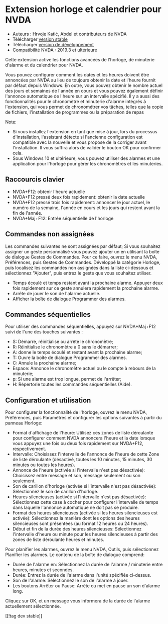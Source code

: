 # Extension horloge et calendrier  pour NVDA #

* Auteurs : Hrvoje Katić, Abdel et contributeurs de NVDA
* Télécharger [version stable][1]
* Télécharger [version de développement][2]
* Compatibilité NVDA : 2019.3 et ultérieure

Cette extension active les fonctions avancées de l'horloge, de minuterie
d'alarme et du calendrier pour NVDA.

Vous pouvez configurer comment les dates et les heures doivent être
annoncées par NVDA au lieu de toujours obtenir la date et l'heure fournit
par défaut depuis Windows. En outre, vous pouvez obtenir le nombre actuel
des jours et semaines de l'année en cours et vous pouvez également définir
l'annonce automatique de l'heure sur un intervalle spécifié. Il y a aussi
des fonctionnalités pour le chronomètre et minuterie d'alarme intégrés à
l'extension, qui vous permet de chronométrer vos tâches, telles que la copie
de fichiers, l'installation de programmes ou la préparation de repas

Note:

* Si vous installez l'extension en tant que mise à jour, lors du processus
  d'installation, l'assistant détecte si l'ancienne configuration est
  compatible avec la nouvelle et vous propose de la corriger avant
  l'installation. Il vous suffira alors de valider le bouton OK pour
  confirmer cela.
* Sous Windows 10 et ultérieure, vous pouvez utiliser des alarmes et une
  application pour l'horloge pour gérer les chronomètres et les minuteries.

## Raccourcis clavier

* NVDA+F12: obtenir l'heure actuelle
* NVDA+F12 pressé deux fois rapidement: obtenir la date actuelle
* NVDA+F12 pressé trois fois rapidement: annoncer le jour actuel, le numéro
  de la semaine, l'année en cours et les jours qui restent avant la fin de
  l'année.
* NVDA+Maj+F12: Entrée séquentielle de l'horloge

## Commandes non assignées

Les commandes suivantes ne sont assignées par défaut; Si vous souhaitez
assigner un geste personnalisé vous pouvez ajouter un en utilisant la  boîte
de dialogue Gestes de Commandes. Pour ce faire, ouvrez le menu NVDA,
Préférences, puis Gestes de Commandes. Développé la catégorie Horloge, puis
localisez les commandes non assignées dans la liste ci-dessous et
sélectionnez "Ajouter", puis entrez le geste que vous souhaitez utiliser.

* Temps écoulé et temps restant avant la prochaine alarme. Appuyer deux fois
  rapidement sur ce geste annulera rapidement la prochaine alarme.
* Arrête de jouer le son de l'alarme actuelle.
* Afficher la boîte de dialogue Programmer des alarmes.

## Commandes séquentielles

Pour utiliser des commandes séquentielles, appuyez sur NVDA+Maj+F12 suivi de
l'une des touches suivantes :

* S: Démarre, réinitialise ou arrête le chronomètre;
* R: Réinitialise le chronomètre à 0 sans le démarrer;
* A: donne le temps écoulé et restant avant la prochaine alarme;
* T: Ouvre la boîte de dialogue Programmer des alarmes.
* C: Annule la prochaine alarme;
* Espace: Annonce le chronomètre actuel ou le compte à rebours de la
  minuterie;
* p: Si une alarme est trop longue, permet de l'arrêter;
* H: Répertorie toutes les commandes séquentielles (Aide).

## Configuration et utilisation

Pour configurer la fonctionnalité de l'horloge, ouvrez le menu NVDA,
Préférences, puis Paramètres et configurer les options suivantes à partir du
panneau Horloge:

* Format d'affichage de l'heure: Utilisez ces zones de liste déroulante pour
  configurer comment NVDA annoncera l'heure et la date lorsque vous appuyez
  une fois ou deux fois rapidement sur NVDA+F12, respectivement.
* Intervalle: Choisissez l'intervalle de l'annonce de l'heure de cette Zone
  de liste déroulante (désactivé, toutes les 10 minutes, 15 minutes, 30
  minutes ou toutes les heures).
* Annonce de l'heure (activée si l'intervalle n'est pas désactivée):
  Choisissez entre message et son, message seulement ou son seulement.
* Son de carillon d'horloge (activée si l'intervalle n'est pas désactivée):
  Sélectionnez le son de carillon d'horloge.
* Heures silencieuses (activée si l'intervalle n'est pas désactivée):
  Sélectionnez cette case à cocher pour configurer l'intervalle de temps
  dans laquelle l'annonce automatique ne doit pas se produire.
* Format des heures silencieuses (activée si les heures silencieuses est
  activée): Sélectionnez la manière dont les options des heures silencieuses
  sont présentées (au format 12 heures ou 24 heures).
* Début et fin de la durée des heures silencieuses: Sélectionnez
  l'intervalle d'heure ou minute pour les heures silencieuses à partir des
  zones de liste déroulante heures et minutes.

Pour planifier les alarmes, ouvrez le menu NVDA, Outils, puis sélectionnez
Planifier les alarmes. Le contenu de la boîte de dialogue comprend:

* Durée de l'alarme en: Sélectionnez la durée de l'alarme / minuterie entre
  heures, minutes et secondes.
* Durée: Entrez la durée de l'alarme dans l'unité spécifiée ci-dessus.
* Son de l'alarme: Sélectionnez le son de l'alarme à jouer.
* Les boutons Arrêter ou Pause: Arrête ou met en pause un son d'alarme long.

Cliquez sur OK, et un message vous informera de la durée de l'alarme
actuellement sélectionnée.

[[!tag dev stable]]

[1]: https://addons.nvda-project.org/files/get.php?file=cac

[2]: https://addons.nvda-project.org/files/get.php?file=cac-dev
